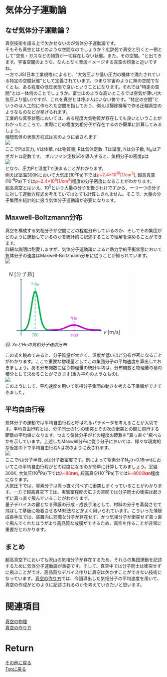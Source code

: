 # 気体分子運動論
## なぜ気体分子運動論？
真空技術を語る上で欠かせないのが気体分子運動論です。<br>
そもそも真空とはどのような空間なのでしょうか？広辞苑で真空と引くと一例として"空気・ガスなどの物質が一切存在しない状態。また、その空間。"と出てきます。宇宙空間のような、なんとなく普段イメージする真空の印象と近いですね。<br>
一方でJIS(日本工業規格)によると、"大気圧より低い圧力の機体で満たされている特定の空間状態"として定義されています。つまり宇宙のように無の空間でなくとも、ある程度の低圧状態で良いということになります。それでは"特定の空間"とは一体何のことでしょうか。富士山のような高いところでは空気が薄い(大気圧より低い)ですが、これを真空とは呼ぶ人はいない筈です。"特定の空間"というのは人工的に作られた空間を指しており、例えば掃除機等で作る圧縮真空のようなものなどが挙げられます。<br>
工業的な真空状態においては、ある程度大気物質が存在しても良いということがわかったところで、実際にどの程度気相分子が存在するのか簡単に計算してみましょう。<br>
理想気体の状態方程式は次のように表されます<br>
<img src="https://latex.codecogs.com/gif.latex?\bg_black&space;\fn_cs&space;{\color{Green}&space;PV&space;=&space;nRT&space;=&space;\frac{N}{N_{\rm&space;A}}RT}"/><br>
ここでPは圧力, Vは体積, nは物質量, Rは気体定数, Tは温度, Nは分子数, N<sub>A</sub>はアボガドロ定数です。
ボルツマン定数<img src="https://latex.codecogs.com/gif.latex?\inline&space;\bg_black&space;\fn_cs&space;{\color{Green}&space;k_{\rm&space;B}=\frac{R}{N_{\rm&space;A}}}"/>を導入すると、気相分子の密度ρは<br>
<img src="https://latex.codecogs.com/gif.latex?\inline&space;\bg_black&space;\fn_cs&space;{\color{Green}&space;\rho&space;=&space;\frac{N}{V}=\frac{N_{\rm&space;A}P}{RT}=\frac{P}{k_{\rm&space;B}T}}"/><br>
となり、圧力Pと温度Tで決まることがわかります。<br>
例えば室温300Kにおいて大気圧(10<sup>5</sup>Pa)下では<span style="color: red; ">ρ~2.4×10<sup>19</sup>[1/cm<sup>3</sup>]</span>, 超高真空(10<sup>-9</sup>Pa)下では<span style="color: red; ">ρ~2.4×10<sup>5</sup>[1/cm<sup>3</sup>]</span>程度の分子密度になることがわかります。<br>
超高真空とはいえ、10<sup>5</sup>という大量の分子を扱うわけですから、一つ一つの分子に対して運動方程式を考えていてはとても計算しきれません。そこで、大量の分子集団を統計的に扱う気体分子運動論が必要になります。<br>

## Maxwell-Boltzmann分布
真空を構成する気相分子が空間にどの程度分布しているのか、そしてその集団がどのように運動しているのかを統計的に記述することで理解を深めることができます。<br>
詳細な説明は割愛しますが、気体分子運動論によると熱力学的平衡状態において気体分子の速度はMaxwell-Boltzmann分布に従うことが知られています。<br>
<img src="https://latex.codecogs.com/gif.latex?\bg_black&space;\fn_cs&space;{\color{Green}&space;f(v)=\frac{4}{\sqrt{\pi}}(\frac{m}{2k_{\rm&space;B}T})^{\frac{3}{2}}v^{2}exp(-\frac{mv^{2}}{2k_{\rm&space;B}T})}"/><br>
<p>
<img src="./bunpu.png" width="400px" title="circuit"><br>
<em>図. XeとHeの気相分子速度分布</em>
</p>
この式を眺めてみると、分子質量が大きく、温度が低いほど分布が密になることがわかります。ここで重要な物理量としてこの集団分子の平均速度を算出しておきましょう。ある分布関数に従う物理量の統計平均は、分布関数と物理量の積の積分として求めることができます(重み平均のようなもの)。<br>
<img src="https://latex.codecogs.com/gif.latex?\bg_black&space;\fn_cs&space;{\color{Green}&space;\begin{align*}&space;\bar{v}&=\int_{\0}^{\infty}vf(v)dv&space;\\&=&space;\frac{4}{\pi}(\frac{m}{2k_{\rm&space;B}T})^{\frac{3}{2}}\left&space;\{\left&space;[-\frac{k_{\rm&space;B}T}{m}v^{2}e^{-\frac{mv^{2}}{2k_{\rm&space;B}T}}&space;\right&space;]^{\infty}_{0}&plus;\frac{2k_{\rm&space;B}T}{m}\int_{\0}^{\infty}ve^{-\frac{mv^{2}}{2k_{\rm&space;B}T}}dv&space;\right&space;\}&space;\\&=&space;\frac{4}{\pi}(\frac{m}{2k_{\rm&space;B}T})^{\frac{3}{2}}\left&space;\{\frac{2k_{\rm&space;B}T}{m}\left&space;[-\frac{k_{\rm&space;B}T}{m}v^{2}e^{-\frac{mv^{2}}{2k_{\rm&space;B}T}}&space;\right&space;]^{\infty}_{0}\right&space;\}&space;\\&=&space;\sqrt{\frac{8k_{\rm&space;B}T}{\pi&space;m}}&space;\end{}}"/><br>
このようにして、平均速度を用いて気相分子集団の動きを考える下準備ができてきました。<br>

## 平均自由行程
気体分子の運動では平均自由行程と呼ばれるパラメータを考えることが大切です。平均自由行程とは、分子同士の1つの衝突とその次の衝突との間に飛行する距離の平均値になります。つまり気体分子がどの程度の距離を"真っ直ぐ"飛べるかを示しています。上述したMaxwell分布に従う分子においては、様々な現実的な仮定の下で平均自由行程λは次のように表されます。<br>
<img src="https://latex.codecogs.com/gif.latex?\inline&space;\bg_black&space;\fn_cs&space;{\color{Green}&space;\lambda&space;=\frac{1}{4\sqrt{2}\pi&space;r^{2}\rho}}"/><br>
ここでrは分子半径, ρは分子数密度です。例によって窒素分子N<sub>2</sub>(r=0.18nm)においてこの平均自由行程がどの程度になるのか簡単に計算してみましょう。室温300K, 大気圧(10<sup>5</sup>Pa)下では<span style="color: red; ">λ~80<b>nm</b></span>, 超高真空(10<sup>-9</sup>Pa)下では<span style="color: red; ">λ~8000<b>km</b></span>程度になります。<br>
大気圧下では、窒素分子は真っ直ぐ飛べずに衝突しまくっていることがわかります。一方で超高真空下では、実験室程度の広さの空間では分子同士の衝突は起きずに真っ直ぐ飛んでいることがわかります。<br>
量子デバイスの鍵となる薄膜の形成・成長手法として、材料の分子を蒸発させて飛ばして基板に吸着させるMBE法などがよく用いられています。こういった薄膜成長手法では、装置内に邪魔な分子が存在せず、かつ気相分子が衝突せず真っ直ぐ飛んでくれたほうがより高品質な成膜ができるため、真空を作ることが非常に重要だとわかります。

## まとめ
超高真空下においても沢山の気相分子が存在するため、それらの集団運動を記述するために気体分子運動論が重要です。そして、真空中では分子同士は衝突せずに飛ぶことができ、高品質なデバイス作りに真空は欠かすことができない技術になっています。[真空の作り方](./makeshinku.md)では、今回導出した気相分子の平均速度を用いて、真空の作成がどのように記述されるのかを考えていきたいと思います。

# 関連項目
[真空の物理](./vacuum.md)<br>
[真空の作り方](./makeshinku.md)

# Return
[その他に戻る](../others.md)<br>
[Topに戻る](https://motoyashinozaki.github.io/minidora/)